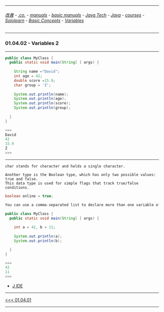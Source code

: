 
---

###### [改善](https://github.com/ttltrk/0C/blob/master/README.MD) - [.co.](https://github.com/ttltrk/PRG/blob/master/CODING.MD) - [manuals](https://github.com/ttltrk/PRG/blob/master/MAN.MD) - [basic manuals](https://github.com/ttltrk/PRG/blob/master/MANUALS.MD) - [Java Tech](https://github.com/ttltrk/PRG/blob/master/JAVA/DOC/JT/JT.MD) - [Java](https://github.com/ttltrk/PRG/blob/master/JAVA/DOC/OJM/OJM.MD) - [courses](https://github.com/ttltrk/PRG/blob/master/JAVA/DOC/CM/JT.MD) - [Sololearn](https://github.com/ttltrk/PRG/blob/master/JAVA/DOC/SL/SL.MD) - [Basic Concepts](https://github.com/ttltrk/PRG/blob/master/JAVA/DOC/SL/01/01.MD) - [Variables](https://github.com/ttltrk/PRG/blob/master/JAVA/DOC/SL/01/0104/0104.MD)

---

### 01.04.02 - Variables 2

---

```java
public class MyClass {
  public static void main(String[ ] args) {
    
    String name ="David";
    int age = 42;
    double score =15.9;
    char group = 'Z';
    
    System.out.println(name);
    System.out.println(age);
    System.out.println(score);
    System.out.println(group);
    
  }
}

>>>
David
42
15.9
Z
>>>
```

---

```
char stands for character and holds a single character.

Another type is the Boolean type, which has only two possible values: true and false.
This data type is used for simple flags that track true/false conditions.
```

```java
boolean online = true;
```

```java
You can use a comma-separated list to declare more than one variable of the specified type. 
```

```java
public class MyClass {
  public static void main(String[ ] args) {
    
    int a = 42, b = 11;
    
    System.out.println(a);
    System.out.println(b);

  }
}

>>>
42
11
>>>
```

* [J IDE](https://www.tutorialspoint.com/compile_java_online.php)

---

[<<< 01.04.01](https://github.com/ttltrk/PRG/blob/master/JAVA/DOC/SL/01/0104/010401/010401.MD) 

---
